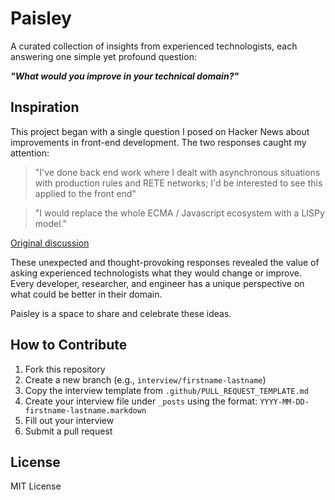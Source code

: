 # Paisley

A curated collection of insights from experienced technologists, each answering one simple yet profound question:  

**_"What would you improve in your technical domain?"_**

## Inspiration

This project began with a single question I posed on Hacker News about improvements in front-end development. The two responses caught my attention:

> "I've done back end work where I dealt with asynchronous situations with production rules and RETE networks; I'd be interested to see this applied to the front end"

> "I would replace the whole ECMA / Javascript ecosystem with a LISPy model."

[Original discussion](https://news.ycombinator.com/item?id=41490327)  

These unexpected and thought-provoking responses revealed the value of asking experienced technologists what they would change or improve. Every developer, researcher, and engineer has a unique perspective on what could be better in their domain.  

Paisley is a space to share and celebrate these ideas.  

## How to Contribute  

1. Fork this repository
2. Create a new branch (e.g., `interview/firstname-lastname`)
3. Copy the interview template from `.github/PULL_REQUEST_TEMPLATE.md`
4. Create your interview file under `_posts` using the format: `YYYY-MM-DD-firstname-lastname.markdown`
5. Fill out your interview
6. Submit a pull request

## License

MIT License
